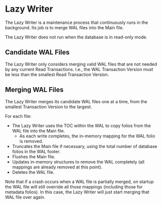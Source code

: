 # Lazy Writer

The Lazy Writer is a maintenance process that continuously runs in the background. Its job is to merge WAL files into the Main file.

The Lazy Writer does not run when the database is in read-only mode.

## Candidate WAL Files

The Lazy Writer only considers merging valid WAL files that are not needed by any current Read Transactions. I.e., the WAL Transaction Version must be less than the smallest Read Transaction Version.

## Merging WAL Files

The Lazy Writer merges its candidate WAL files one at a time, from the smallest Transaction Version to the largest.

For each file:
- The Lazy Writer uses the TOC within the WAL to copy folios from the WAL file into the Main file.
  - As each write completes, the in-memory mapping for the WAL folio is removed.
- Truncates the Main file if necessary, using the total number of database folios in the WAL footer.
- Flushes the Main file.
- Updates in-memory structures to remove the WAL completely (all mappings are already removed at this point).
- Deletes the WAL file.

Note that if a crash occurs when a WAL file is partially merged, on startup the WAL file will still override all those mappings (including those for metadata folios). In this case, the Lazy Writer will just start merging that WAL file over again.
